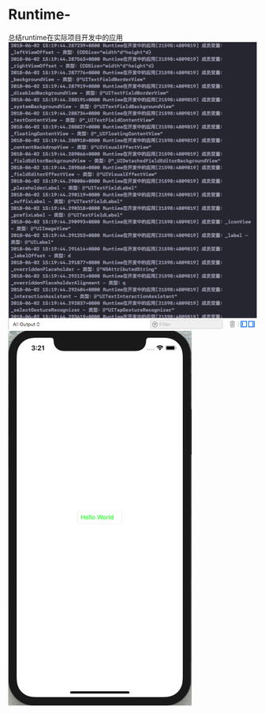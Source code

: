 # Runtime-
总结runtime在实际项目开发中的应用
![image](https://github.com/zhen7216/Runtime-/blob/master/Runtime在开发中的应用/log.png)
![image](https://github.com/zhen7216/Runtime-/blob/master/Runtime在开发中的应用/screenShot.png)
